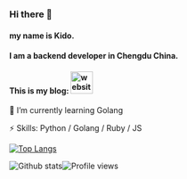 ### Hi there 👋
#### my name is Kido.
#### I am a backend developer in Chengdu China.
#### This is my blog: [<img src='https://cdn.jsdelivr.net/npm/simple-icons@3.0.1/icons/icloud.svg' alt='website' height='40'>](https://blog.zkido.cc/)


🌱 I’m currently learning Golang 

⚡ Skills: Python / Golang / Ruby / JS 

[![Top Langs](https://github-readme-stats.vercel.app/api/top-langs/?username=kidothunder&layout=compact)](https://github.com/anuraghazra/github-readme-stats)

![Github stats](https://github-readme-stats.vercel.app/api?username=kidothunder&title_color=3F2B13&text_color=A2501E&icon_color=A2501E&hide_border=true&show_icons=true&count_private=true&bg_color=DEG,D7DADB,A4B2B6)![Profile views](https://gpvc.arturio.dev/kidothunder)  
